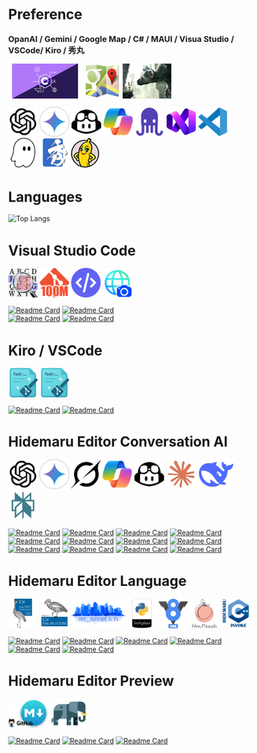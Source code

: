 
# Preference

### OpanAI / Gemini / Google Map / C# / MAUI / Visua Studio / VSCode/ Kiro / 秀丸

<img src="2x_index_csharp_logo.png" width="150" height="71"> <img src="2x_index_googlemap_logo.png" width="75" height="71"> 
<a href="https://www.playstation.com/games/the-last-guardian/"><img src="index_title_tlg.png" width="99" height="71"></a>

<img src="index_title_chatgpt.png" width="60" height="60"> <img src="index_title_gemini_pro.png" width="60" height="60"> <img src="index_title_github_copilot.png" width="62" height="60"> <img src="index_title_ms_copilot.png" width="60" height="60"> <a href="https://jules.google.com/"><img src="index_title_jules.png" width="60" height="60"></a> <img src="index_title_vs2026.png" width="60" height="60"> <img src="index_title_vsc.png" width="60" height="60"> <a href="https://kiro.dev/"><img src="index_title_kiro.png" width="60" height="60"></a> <a href="https://xn--pckzexbx21r8q9b.net/"><img src="index_title_hm.png" width="60" height="60"></a> <a href="https://github.com/banana-nano"><img src="index-banana-nano-anime.png" width="57" height="60"></a>

# Languages

![Top Langs](https://github-readme-languages-black.vercel.app/api/top-langs?username=komiyamma&layout=compact&card_width=600&langs_count=12&size_weight=0.15&count_weight=0.85&hide=makefile,assembly,powershell,batchfile,m4,shell,lex,yacc&per_repo_limit=200000)

<!-- a href="https://etherscan.io/address/0xe067433833636d2a5acbb42a219c7a97651e63bd#code"><img src="index_title_eth.png" width="60" height="60"></！a>
<a href="https://en.wikipedia.org/wiki/The_Last_Guardian"><img src="index_title_tlg.png" width="60" height="60"></a>
<a href="https://ja.wikipedia.org/wiki/PlayMemories"><img src="index_title_pms.png" width="60" height="60"></a -->

# Visual Studio Code

<a href="https://marketplace.visualstudio.com/items?itemName=komiyamma.rg-sjis"><img src="index_vsc_rg_sjis.png" width="60" height="60"></a>
<a href="https://marketplace.visualstudio.com/items?itemName=komiyamma.github100mbyteslimithook"><img src="index_vsc_git_100m.png" width="60" height="60"></a>
<a href="https://marketplace.visualstudio.com/items?itemName=komiyamma.htmlnormalizer"><img src="index_vsc_htmlnormalizer.png" width="60" height="60"></a>
<a href="https://marketplace.visualstudio.com/items?itemName=komiyamma.url-capture"><img src="index_vsc_url_capture.png" width="60" height="60"></a>


[![Readme Card](https://github-readme-stats-sigma-five.vercel.app/api/pin/?username=komiyamma&repo=vscode_extension_ripgrep_sjis)](https://github.com/komiyamma/vscode_extension_ripgrep_sjis) [![Readme Card](https://github-readme-stats-sigma-five.vercel.app/api/pin/?username=komiyamma&repo=vscode_extension_github100m_limit)](https://github.com/komiyamma/vscode_extension_github100m_limit)  
[![Readme Card](https://github-readme-stats-sigma-five.vercel.app/api/pin/?username=komiyamma&repo=vscode_extension_html_normalizer)](https://github.com/komiyamma/vscode_extension_html_normalizer) [![Readme Card](https://github-readme-stats-sigma-five.vercel.app/api/pin/?username=komiyamma&repo=vscode_extension_url_capture)](https://github.com/komiyamma/vscode_extension_url_capture)  

# Kiro / VSCode
<a href="https://marketplace.visualstudio.com/items?itemName=komiyamma.commit-message-gene-by-codex"><img src="index_vsc_commit_msg_gene.png" width="60" height="60"></a>
<a href="https://marketplace.visualstudio.com/items?itemName=komiyamma.commit-message-gene-by-gemini-cli"><img src="index_vsc_commit_msg_gene.png" width="60" height="60"></a>  

[![Readme Card](https://github-readme-stats-sigma-five.vercel.app/api/pin/?username=komiyamma&repo=vscode_extension_commit_message_gene_by_codex)](https://github.com/komiyamma/vscode_extension_commit_message_gene_by_codex )
[![Readme Card](https://github-readme-stats-sigma-five.vercel.app/api/pin/?username=komiyamma&repo=vscode_extension_commit_message_gene_by_gemini_cli)](https://github.com/komiyamma/vscode_extension_commit_message_gene_by_gemini_cli)  



# Hidemaru Editor Conversation AI
<a href="https://github.com/komiyamma/hm_openai_gpt"><img src="index_title_chatgpt.png" width="60" height="60"></a>
<a href="https://github.com/komiyamma/hm_google_gemini"><img src="index_title_gemini_pro.png" width="60" height="60"></a>
<a href="https://github.com/komiyamma/hm_x_grok_web"><img src="index_title_grok.png" width="60" height="60"></a>
<a href="https://github.com/komiyamma/hm_ms_copilot_web"><img src="index_title_ms_copilot.png" width="60" height="60"></a>
<a href="https://github.com/komiyamma/hm_github_copilot_web"><img src="index_title_github_copilot.png" width="62" height="60"></a>
<a href="https://github.com/komiyamma/hm_anthropic_web"><img src="index_title_anthropic.png" width="60" height="60"></a>
<a href="https://github.com/komiyamma/hm_deepseek_web"><img src="index_title_deepseek.png" width="72" height="60"></a>
<a href="https://github.com/komiyamma/hm_perplexity_web"><img src="index_title_perplexity.png" width="60" height="60"></a>

[![Readme Card](https://github-readme-stats-sigma-five.vercel.app/api/pin/?username=komiyamma&repo=hm_openai_gpt)](https://github.com/komiyamma/hm_openai_gpt)
[![Readme Card](https://github-readme-stats-sigma-five.vercel.app/api/pin/?username=komiyamma&repo=hm_google_gemini)](https://github.com/komiyamma/hm_google_gemini)
[![Readme Card](https://github-readme-stats-sigma-five.vercel.app/api/pin/?username=komiyamma&repo=hm_ai_translator)](https://github.com/komiyamma/hm_ai_translator)
[![Readme Card](https://github-readme-stats-sigma-five.vercel.app/api/pin/?username=komiyamma&repo=hm_x_grok_web)](https://github.com/komiyamma/hm_x_grok_web)
[![Readme Card](https://github-readme-stats-sigma-five.vercel.app/api/pin/?username=komiyamma&repo=hm_ms_copilot_web)](https://github.com/komiyamma/hm_ms_copilot_web)
[![Readme Card](https://github-readme-stats-sigma-five.vercel.app/api/pin/?username=komiyamma&repo=hm_google_gemini_web)](https://github.com/komiyamma/hm_google_gemini_web)
[![Readme Card](https://github-readme-stats-sigma-five.vercel.app/api/pin/?username=komiyamma&repo=hm_chatgpt_web)](https://github.com/komiyamma/hm_chatgpt_web)
[![Readme Card](https://github-readme-stats-sigma-five.vercel.app/api/pin/?username=komiyamma&repo=hm_github_copilot_chat_web)](https://github.com/komiyamma/hm_github_copilot_chat_web)
[![Readme Card](https://github-readme-stats-sigma-five.vercel.app/api/pin/?username=komiyamma&repo=hm_anthropic_claude_web)](https://github.com/komiyamma/hm_anthropic_claude_web)
[![Readme Card](https://github-readme-stats-sigma-five.vercel.app/api/pin/?username=komiyamma&repo=hm_deepseek_web)](https://github.com/komiyamma/hm_deepseek_web)
[![Readme Card](https://github-readme-stats-sigma-five.vercel.app/api/pin/?username=komiyamma&repo=hm_perplexity_web)](https://github.com/komiyamma/hm_perplexity_web)
[![Readme Card](https://github-readme-stats-sigma-five.vercel.app/api/pin/?username=komiyamma&repo=hm_openai_chatgpt35_turbo)](https://github.com/komiyamma/hm_openai_chatgpt35_turbo)
<!--  [![Readme Card](https://github-readme-stats-sigma-five.vercel.app/api/pin/?username=komiyamma&repo=hm_openai_chatgpt_writing)](https://github.com/komiyamma/hm_openai_chatgpt_writing) -->
# Hidemaru Editor Language

<a href="https://xn--pckzexbx21r8q9b.net/?page=nobu_tool_hm_dotnet"><img src="index_title_cs.png" width="60" height="60"></a>
<a href="https://xn--pckzexbx21r8q9b.net/?page=nobu_tool_hm_dotnet_pinvoke"><img src="index_title_cs_com.png" width="60" height="60"></a>
<a href="https://xn--pckzexbx21r8q9b.net/?page=nobu_tool_hm_jsmode_ts_difinition"><img src="index_title_jsmode_ts.png" width="110" height="60"></a>
<a href="https://xn--pckzexbx21r8q9b.net/?page=nobu_tool_hm_python3"><img src="index_title_py.png" width="60" height="60"></a>
<a href="https://xn--pckzexbx21r8q9b.net/?page=nobu_tool_hm_ecmascript"><img src="index_title_v8.png" width="60" height="60"></a>
<a href="https://xn--pckzexbx21r8q9b.net/?page=nobu_tool_hm_php"><img src="index_title_php.png" width="60" height="60"></a>
<a href="https://xn--pckzexbx21r8q9b.net/?page=nobu_tool_hm_cpp_invoke"><img src="index_title_cpp.png" width="60" height="60"></a>

[![Readme Card](https://github-readme-stats-sigma-five.vercel.app/api/pin/?username=komiyamma&repo=hm_jsmode_ts_difinition)](https://github.com/komiyamma/hm_jsmode_ts_difinition)
[![Readme Card](https://github-readme-stats-sigma-five.vercel.app/api/pin/?username=komiyamma&repo=hm_python3)](https://github.com/komiyamma/hm_python3)
[![Readme Card](https://github-readme-stats-sigma-five.vercel.app/api/pin/?username=komiyamma&repo=hm_dotnet_com)](https://github.com/komiyamma/hm_dotnet_com)
[![Readme Card](https://github-readme-stats-sigma-five.vercel.app/api/pin/?username=komiyamma&repo=hm_dotnet_fw)](https://github.com/komiyamma/hm_dotnet_fw)
[![Readme Card](https://github-readme-stats-sigma-five.vercel.app/api/pin/?username=komiyamma&repo=hm_php8)](https://github.com/komiyamma/hm_php8)
[![Readme Card](https://github-readme-stats-sigma-five.vercel.app/api/pin/?username=komiyamma&repo=hm_cpp_invoke)](https://github.com/komiyamma/hm_cpp_invoke)

# Hidemaru Editor Preview

<a href="https://xn--pckzexbx21r8q9b.net/?page=nobu_tool_hm_markdown_simple_server"><img src="index_md_simple_svr.png" width="80" height="60"></a>
<a href="https://xn--pckzexbx21r8q9b.net/?page=nobu_tool_hm_php_simple_server"><img src="index_php_simple_svr.png" width="80" height="60"></a>

[![Readme Card](https://github-readme-stats-sigma-five.vercel.app/api/pin/?username=komiyamma&repo=hm_markdown_simple_server)](https://github.com/komiyamma/hm_markdown_simple_server)
[![Readme Card](https://github-readme-stats-sigma-five.vercel.app/api/pin/?username=komiyamma&repo=hm_markdown_simple_render)](https://github.com/komiyamma/hm_markdown_simple_render)
[![Readme Card](https://github-readme-stats-sigma-five.vercel.app/api/pin/?username=komiyamma&repo=hm_php_simple_server)](https://github.com/komiyamma/hm_php_simple_server)

